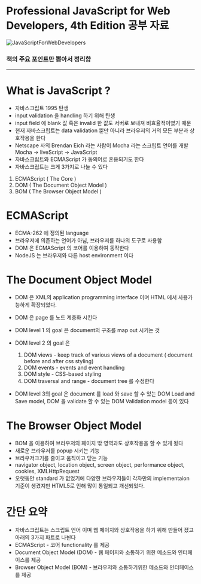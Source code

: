 # Professional JavaScript for Web Developers, 4th Edition 공부 자료

![JavaScriptForWebDevelopers](https://user-images.githubusercontent.com/51187508/104849536-8aae2100-592d-11eb-8098-70236d364e1a.jpg)

### 책의 주요 포인트만 뽑아서 정리함

---


# What is JavaScript ?

- 자바스크립트 1995 탄생
- input validation 을 handling 하기 위해 탄생
- input field 에 blank 값 혹은 invalid 한 값도 서버로 보내져 비효율적이였기 때문
- 현재 자바스크립트는 data validation 뿐만 아니라 브라우저의 거의 모든 부분과 상호작용을 한다
- Netscape 사의 Brendan Eich 라는 사람이 Mocha 라는 스크립트 언어를 개발 Mocha → liveScript → JavaScript
- 자바스크립트와 ECMAScript 가 동의어로 혼용되기도 한다
- 자바스크립트는 크게 3가지로 나눌 수 있다
1. ECMAScript ( The Core )
2. DOM ( The Document Object Model )
3. BOM ( The Browser Object Model )

# ECMAScript

- ECMA-262 에 정의된 language
- 브라우저에 의존하는 언어가 아님, 브라우저를 하나의 도구로 사용함
- DOM 은 ECMAScript 의 코어를 이용하여 동작한다
- NodeJS 는 브라우저와 다른 host environment 이다

# The Document Object Model

- DOM 은 XML의 application programming interface 이며 HTML 에서 사용가능하게 확장되었다.
- DOM 은 page 를 노드 계층화 시킨다
- DOM level 1 의 goal 은 document의 구조를 map out 시키는 것
- DOM level 2 의 goal 은
    1. DOM views - keep track of various views of a document ( document before and after css styling)
    2. DOM events - events and event handling
    3. DOM style - CSS-based styling
    4. DOM traversal and range - document tree 를 수정한다 

- DOM level 3의 goal 은 document 를 load 와 save 할 수 있는 DOM Load and Save model, DOM 을 validate 할 수 있는 DOM Validation model 등이 있다

# The Browser Object Model

- BOM 을 이용하여 브라우저의 페이지 밖 영역과도 상호작용을 할 수 있게 됬다
- 새로운 브라우저를 popup 시키는 기능
- 브라우저크기를 줄이고 움직이고 닫는 기능
- navigator object, location object, screen object, performance object, cookies, XMLHttpRequest
- 오랫동안 standard 가 없었기에 다양한 브라우저들이 각자만의 implementaion 기준이 생겼지만 HTML5로 인해 많이 통일되고 개선되었다.

# 간단 요약

- 자바스크립트는 스크립트 언어 이며 웹 페이지와 상호작용을 하기 위해 만들어 졌고 아래의 3가지 파트로 나뉜다
- ECMAScript - 코어 functionality 를 제공
- Document Object Model (DOM) - 웹 페이지와 소통하기 위한 메소드와 인터페이스를 제공
- Browser Object Model (BOM) - 브라우저와 소통하기위한 메소드와 인터페이스를 제공

# <Script> Element

- 자바스크립트를 HTML 에 insert 하기 위한 primary 방식이다
- 네트스케이프가 개발함
- 훗날 HTML 의 스팩에 추가됨
- 총 6가지의 attributes 들이 있음
    1. async - script가 다운로드 진행 하는 동시에 다른 작업도 동시에 하기 위해  ( Optional )
    2. charset - character set of code 잘 안쓰임 (Optional)
    3. crossorigin - CORS 세팅, 사용하지 않는 방식이 default, crossorigin="use-credentials" 는 앞으로 나갈 요청에 credentials 값이 포함 될것이라는 플래그 값이다. (Optional)
    4. defer - Document의 contents 가 파싱이 완료되며 display가 잘 될때까지 스크립트의 실행을 지연시키는 것
    5. integrity - verification of Subresource Integrity (SRI) 를 허락 by checking the resources against provided cryptographic signature.  
    6. language - 코드 블록이 사용하는  스크립트 언어를 표시 ( deprecated )
    7. src - 코드 형식의 external file 을 사용할다는 표시 (Optional)
    8. type - language를 대체함, 코드 블록에서 사용하는 content type ( a.k.a MIME type ) 을 표시함, 전통적으로 해당 값은 text/javascript , text/exmascript 였다. 둘다 deprecated. 자바스크립트 파일은 보통 application/x-javascript 타입이다. 

- <script> 는 페이지에 직접적으로 embed 될 수 있으며 external file 에서 불러올 수 있다
- <script> element 안에 있는 자바스크립트 코드는 위에서 아래로 interpret 된다.
- 예를 들어 정의한 function은 interpret 되어 인터프리터 환경 속에 저장된다. 나머지 page content 는 <script>안에 있는 코드들이 모두 평가될때 까지 load 되지 않는다.
- <script src = "example.js" /> 처럼 script 닫기 태그를 생략하고 하나로 퉁치는 것은 피해야한다. 해당 방식을 다루지 않는 브라우저들이 있다 특히나 인터넷 익스플로러
    
# 태그 위치

전통적으로 <script> 엘리먼트는 <head> 엘리먼트 안에서 CSS file 과 함께 위치했었지만 그 뜻은 페이지가 렌더링을 시작하기 전에 ( 렌더링은 브라우저가 <body> 태그를 받을떄 시작한다 ) 모든 자바스크립트 코드가 다운로드 되고 파싱이 되고 interpre 가 된다는 의미이다. 만약 자바스크립트 코드의 양이 많다면 페이지가 렌더링 될떄 인지할만한 지연이 일어날것이다. 이러한 이유때문에 modern web application 에서는 <body>태그 안에 위치 한다. ( 자바스크립 코드가 processed 되기 전에 페이지가 모두 렌더링 된다) 사용자 입장에서 더 좋은 경험을 제공 받는다. 

# Dynamic Script Loading

<script> 태그로 자바스크립트 자원을 불러오는 것으로 국한되어 있지 않다. DOM API 를 사용해서 불러오는 방법도 있다. 

<pre><code>
let script = document.createElement('script');
script.scr = 'gibbersh.js';
document.head.appendChild(scipt);
</code></pre>

하지만 이러한 방식은 브라우저 preloaders 가 알지 못한다. 그렇기 때문에 자원을 fetch 하는 queue의 우선순위에 지장을 준다. 아래와 같은 방식으로 preloaders 에 해당 스크립트를 사용할것이라고  인지 시켜줄 수 있다. 

```jsx
<link rel="subresource" href="gibberish.js">
```

# <noscript>

```jsx
<body>
 <noscript>
  <p>This page requires a Javascript-enabled browser.</p>
 </noscript>
</body>
```

해당 메시지는 오직 자바스크립트를 지원하지 않는 브라우저 환경에서만 보인다. 

# 간단 요약

- 자바스크립트는 <script> 엘리먼트를 통해 HTML 페이지에 insert 된다
- HTML페이지에 직접 인라인 형식으로 마크업과 같이 있을 수 있거나 외부 파일에서 불러올 수 있다
- async 속성은 다른 스크립트가 로딩될떄까지 기다린다거나 렌더링을 block 시키지 않는다. 그렇기 떄문에 로딩속도가 더 빠르지만 순서를 보장 못하기 때문에 불러오는 스크립트 간의 의존성이 있는지 확실히  하고 주의해서 사용해야한다.
- defer 속성은 document가 렌더링이 끝날때까지 스크립트의 실행을 지연시켜준다. deffered scrpt 는 순차적으로 실행된다.
- <nosciprt> 엘리먼트는 script를 지원하지 않는 브라우저에서 실행된다. 반대로 말하면 scipt를 지원하는 환경에서는 렌더링 되지 않는다.

# Syntax

## 식별자 (Identifiers)

- first letter은 letter , _ (underscore) , $ (dollar sign)
- 나머지는 letter,  _ (underscore) , $ (dollar sign), numbers
- 식별자엔 다양한 letter, 즉 extended ASCII 혹은 Unicode letter characters를 사용할 수 있지만 을 권고하지는 않음.
- 컨벤션은 카멜케이스

## 주석 (Comments)

- // single line comment
- /* block comment 혹은 
multi-line comment *

## 문장 (Statements)

- 문장은 세미콜론 (; ) 을 끝으로 완료됨

```jsx
let diff = a - b // 권장 안함 
let diff = a - b; // 권장 
```

- 생략때문에 생기는 에러를 사전에 방지할 수 있다. 예를 들어 타이핑이 끝나지 않았다는 것을 알수 있다는 점
- 어떠한 상황에서는 세미콜론을 넣으면 parsers 가 syntax 에러를 바로잡을려고 하기 때문에  퍼포먼스도 증가한다

```jsx
if (test) 
	console.log(test);  // 돌아가지만 비추천 error-prone

if (test) { console.log(test); // 추천
}  
```

- 이 문장에서 code blocks 를 사용하는 것이 더 직관적이며 문장에 무언가가 추가될때 에러를 줄일 수 있다

## 변수 (variables)

- 변수를 생략하고 값을 대입하면 전역 변수로 정의됨 ( not recommended )
- 호이스팅  : interpreter 가 선언된 var 변수들을 해당 scope 에서 가장 위에 배치 시킨다. 중복 선언이 가능하다.
- let 은 블록 scoped, var 은 function scoped

```jsx
if (true) {
	var name ='Paul';
	console.log(name); // Paul
}
console.log(name); // Paul

if (true) {
	let age = 29;
	console.log(age); //29
}
console.log(age); // ReferenceError: age is not defined
```

- age 변수는 if 블록 밖에서 참조 될 수 없음 , 블록 밖 scope 은 다르기 때문
- 블록 scope 은 function scope의 stict 한 부분집합이다
- 떄문에 var의 모든 scope 제한은 let에도 포함된다
- let 은 같은 block scope 안에서 중복 변수 선언 불가능 ( Syntax Error )
- let 은 var 과 다르게 호이스팅이 동작하지 않는다
- var 과 다르게 let은 전역 변수로 선언할지라도 window object 에 속하지 않는다

 

## 데이터 타입 ( Data Type )

- 6개의 simple 데이터 타입이 있다 ( also called primitive types)
- Undefined, Null, Boolean, Number, String, and Symbol
- 1개의 complex 데이터 타입이 있다
- Object

## 연산자 타입 ( Type of Operator )

- ECMAScript 는 loosely typed 이기 때문에 변수의 데이터 타입을 알 수 있는 방법이 있어야한다. typeof 를 사용하여 알 수 있다
- typeof 는 function 이 아닌 연산자 이기 때문에 중괄호가 필요 없다
- typeof null 은 "object"를 반환한다. special value 인 null 은 빈 object 참조 이기 때문이다
- null type 의 값은 empty object pointer 이다. 그렇기 때문에 typeof null 은 object 이다.
- undefined 은 null 로부터 파생되었기 때문에 null == undefined 는 true 가 된다
- 넘버 타입의 소수점 (floating-point value) 는 interger value가 차지하는 메모리보다 두배를 더 차지하지만 자바스크립트는 .0으로 끝나는 소수점을 interger로 변환해서 저장한다

```jsx
//예시
let floatNum = 10.0; // 이 소수점은 integer 10 으로 interpreted 된다 
```

- NaN - 에러는 아니지만 넘버 연산이 실패했다는 뜻
- NaN == NaN 는 false 이며 ECMAScript 는 NaN을 구별 할 수 있는 isNaN() 함수를 제공함
- number() → true 는 1 false 는 0 으로 convert 됨
- number() → null 은 0 , undefined 는 NaN

### String 의 특성

- ECMAScript에서 String 은 immutable 하다 ( 불변 : 생성된 값은 변할 수 없다. 기존 값을 제거하고 새로운 값을 넣어줘야함)

```jsx
let lang = "Java:
lang = lang + "Script";
// 10 charater 크기의 new String 을 만들어서 "Java" 와 "Script" 로 채운 것 
// 그리고 "Java"와 "Script"는 삭제 된다. 
// 이러한 이유 때문에 오래된 브라우저에서는 string concatenation의 비용이 상당하다. 
```

- string conversion → use .toString() . Numbers, booleans, objects, string 에서만 사용 가능하다.
- template literals 는 정확히 말하면 string 이 아니라 string 으로 즉시 평가 되는 자바스크립트의 특별한 문법 표현이다.
- template literals 의 interpolated variables 는 toString() 을 통해 string 으로 변환 된다.

### Template Literal Tag Functions

```jsx
let a = 6;
let b = 9;

function simpleTag(strings, aval, eval, sum) {
	console.log(strings);
	console.log(aval);
	console.log(eval);
	console.log(sum);

	return 'foobar';
}

let untaggedResult = `${ a } + ${ b } = ${ a + b }`;
let taggedResult = simpleTag`${ a } + ${ b } = ${ a + b }`;
// ["", " + ", " = ", ""]
// 6 
// 9 
// 15

console.log(untaggedResult) //"6 + 9 = 15"
console.log(taggedResult); // "foobar"
```

### 심볼 타입 (Symbol Type)

- ECMAScript 6 에서 처음 나옴
- primitive values
- unique and immutable
- 객체(Object) 의 unique 한 속성을 보장하고 싶을때 사용함

```jsx
let sym = Symbol() // symbol 인스턴스화 
typeof sym = symbol // symbol primitive type 
```

- new 키워드로 초기화 시킬 수 없음
- 각자 다른 runtime 간 Sybol 을 공유하거나 사용하고 싶을때 string-keyed global symbol registry 를 사용 할 수 있음

```jsx
let fooGlobalSymbol  = Symbol.for();
console.log(typeof fooGlobalSymbol) // symbol
```

- Symbol.for()의 각각의 string key는  idenpotent ( 연산을 여러번해도 결과가 달라지지 않는 성질) 연산자 성질을 갖고있다.
- 가장 처음에 콜 될때 global runtime registry 를 체크 하고 없다면 new symbol instance를 생성하고 registry에 추가 한다. 만약 체크 했을때 있다면 해당 instance를 재사용 한다.

```jsx
let localSymbol = Symbol('foo');
let globalSymbol = Symbol.for('foo');
console.log(localSymbol === globalSymbol) // false
```

### Symbol.hasInstance

- 해당 부모의 인스턴스인지 알 수 있음

```jsx
function Foo() {
	let f = new Foo();
	console.log(Foo[Symbol.hasInstance](f)); //true
```

### Symbol.iterator

- 객체의 default Iterator 를 반환하는 메소드
- called by for-of statement

### Symbol.match

- Called by String.prototype.match() 메소드

## Object  타입 (Object Type)

- nonspecific groups of data and functionality
- new 연산자를 통해 생성
- 모든 Object 는 다음과 같은 base 속성과 메소드를 가지고 있다
    1. constructor (function)
    2. hasOwnProperty (property name)  
    3. isPrototypeof (object) - 해당 object 가 다른 object의 프로토타입인지 알아보는것
    4. propertyIsEnumerable - for-in statement 로 enumerate 가능한지
    5. toLocaleString() - returns string that is appropriate for the locale of 실행환경
    6. toString() - return string
    7. valueOf() - object 의 value

## 곱셈 연산자

- multiply, divide, modulus.
- empty  string → 0, Boolean value of true → 1
- modulus ( a.k.a remainder )

## 지수 함수 ( Exponential function )

- ECMAScript 7 부터 Math.pow() 는 ** operator 을 따로 갖게 됨

```jsx
console.log(Math.pow(3, 2)l //9
console.log(3 ** 2) //9

let squared = 3;
squared **= 2;
console.log(squared); //9
```

## Equal and Not Equal

- null == undefined → true
- "NaN" == NaN → false
- 5 == NaN → false
- NaN == Nan → false
- false == 0 → true
- true == 1 → true
- null == 0 → false

## Comma Operator

- single statement 로 실행시켜준다

```jsx
let num1 = 1, num2 =2, num3 = 3

let num = (5, 1, 4, 8, 0); // always num becomes 0 
```

## for loop

- 아래와 같이 for-loop 을 while 문과 비슷하게 만들 수 있다

```jsx
let count = 10;
let i = 0;
for (; i < count; ) {
	console.log(i);
	i++;
}
```

- 이러한 유연성 때문에 for statement는 어떠한 언어에서도 쓰인다

## for-in Statement

- 객체에서 문자열로 키가 지정된 모든 열거 가능한 속성에 대해 반복함
- ECMAScript의 Object 프로퍼티의 순서는 보장되어있지 않기때문에 해당 statement도 order는 보장하지 않음

## for-of Statement

- iterable object 에 대해 반복함
- next() 메소드를 통해 order 를 보장함

## Labeled Statement

- 나중에 사용하기 위해 statement 를 label 할 수 있다

```jsx
start: for (let i = 0; i < count; i++ ) {
	console.log(i);
}
```

- 반복문에 레이블을 붙이고 break나 continue 구문을 사용해 반복문의 어느 위치에서 작업을 멈추고 어느 위치에서 다시 수행할지를 알려줄 수 있다.

## Switch Statement

- 원치않는 다음 case statement를 타지 않게 각각의 케이스 안에 break statement 를 넣는것이 가장 좋다
- 자바스크립트의 switch case 는 numbers type 만 되는 많은 언어와 달리 모든 데이터 타입을 받을 수 있다. strings, object 등등
- case 값이 constants 값이 아닌 아래와 같은 표현식이 될 수 있다

```jsx
switch ("hello world") {
	case "hello" + "world":
		console.log("Greeting was found.");
		break;
	default:
		console.log("asdfadf")
}
```

# 간단 요약

- basic type : Undefined, Null, Boolean, Number, String, and Symbol
- 다른 언어와는 다르게 숫자 타입이 integer 와 float 로 나눠져 있지 않고 numbers 하나로 통일됨
- 모든 언어의 기본이 되는 Object 는 complex data type
- strict mode 는 에러를 유발시킬 수 있는 부분들을 미리 차단해주는 제한 방법론
- 반환 값이 없는 함수라도 undefined 라는 special value 를 반환함

# Variables, Scope and Memory

## Primitive과 Reference values

- ECMAScript의 변수는 두가지의 다른 데이터 type 을 가지고 있다.
    1. primitive values 
    2. reference values
- primitive values 는 atomic 한 데이터다
- reference values 는 수많은 values 들로 이루어진 데이터다
- 값이 변수에 할당될떄 자바스크립트 엔진은 이 값이 primitive 인지 reference 인지 판별한다.
- reference values 는 메모리에 저장되는 object 이다.
- 자바스크립트는 메모리에 직접 접근을 하지 못해서 reference (참조) 를 통해서 접근한다.
- 수 많은 언어들은 String이 object이며 reference type 으로 여기는데 ECMAScript는 그렇지 않다.

### Copying values

- Reference Type 은 변수를 복사할 때 주소값을 복사하기 때문에 복사본의 값을 바꾸어도 원본의 값이 바뀐다

### Determining Type

- 연산자 type 은 primitive type 을 가려낼 수 있는 좋은 방법이다. (sting, number, Boolean, undefined 인지)
- type of null is object
- obejct 의 type 을 알아내기 위해선 instanceof operator 를 사용하면 좋다

### 실행 컨텍스트와 스코프

- 웹브라우저 → global context는 window object 이다
- var 키워드로 생성된 전역변수와 함수들은 window 객체의 properties와 함수로 종속된다.
- let과 const 키워드로 생성된 window 객체로 종속되지 않고 해당 스코프체인에 등록된다.
- 실행 컨텍스트가 모든 코드를 실행하고 나면 자신에게 정의 된 모든 변수와 함수를 지운다. 애플리케이션이 종료될때까지 전역 컨텍스트는 지워지지 않는다. ( web page close)
- 함수를 호출할때는 함수 각각의 컨텍스트가 있다.
- 함수가 코드를 실행하면 함수의 컨텍스트가 context stack 으로 push 된다. 함수가 모두 끝나고 나면 stack 가 pop 이 되고 그 전에 실행되던 컨텍스트로 돌아간다.
- 코드가 컨텍스트 안에서 실행되면 변수 객체의 스코프 체인이 생성된다.
- 스코프 체인의 생성 목적은 실행 컨텍스트의 변수와 함수 접근 할때 순차적으로 접근해야 하기 때문이다.
- 전역 컨텍스트 변수 객체는 항상 스코프 체인 마지막이다

### 스코프 체인 Augmentaion

- 2가지 실행 컨텍스트 타입(global , function) 이 있지만 스코프체인의 augmentation을 할 수 있는 다른 방법이 있다.
    1. try-catch 문의 catch 블록 
    2. with 문 

### var 선언

- 호이스팅에 의해서 함수의 가장 윗단이나 전역 스코프의 가장 윗단에 위치하게 됨
- 떄문에 선언이 앞에 안되어 있어도 값을 할당 할 수 있음

### let 선언

- var와 비슷하지만 블록레벨에 스코프 되어 있다.
- 블록 스콥은 중가로 안에 있는 세트 라고 보면 된다.
- var와 다르게 같은 블록 안에서 중복으로 생성 할 수 없다. (syntaxError)
- let 은 기술적으로 자바스크립트 실행환경에서 호이스팅이 되지만 "temporal dead zone" 때문에 선언 전에 사용하는 것이 막혀져 있다. 호이스팅이 var 과 다르게 동작한다.

### const 선언

- const 선언은 primitive 혹은 object 의 top-level 에만 적용된다. 다시 말해 const 선언을 한 object는 다른 참조 값으로 대체 될 수 없지만 object 안에 key들에게까지 적용되지 않는다.
- object 안에 있는 값까지 immutable(불면) 만들고 싶다면 Object.freeze() 를 사용해야한다.

# Garbage Collection (GC)

- 자바스크립트는 garbaged-collected 언어이다.
- 코드 실행시 메모리 관리는 실행환경이 책임 진다는 소리
- 브라우저에서 사용되는 두개의 전통적 방식의 GC 관리법
    1. mark-and-sweep
    2. reference counting

### Mark-and-Sweep

- most popular form of garbage collection
- 변수가 함수안에서 선언되면 컨텍스트 안에 있다고도 표현된다
- 컨텍스트 안에 있는 변수는 메모리 해제가 되어선 안되지만 ( 변수를 언제 또 사용할 지 모르니 ) 컨텍스트에서 벗어난다면 메모리가 해제 된다
- "in-context" 혹은 "out-of-context"
- GC 가 실행될때 메모리에 들어있는 변수들을 모두 마킹한다.
- GC Root들은 힙 외부에서 접근할 수 있는 변수나 오브젝트를 뜻하고 여기서 시작해 모든 오브젝트와 오브젝트들이 참조하는 다른 오브젝트들을 탐색해서 mark 한다 (mark)
- 그리고 GC가 힙 내부를 돌면서 Mark 되지 않은 메모리를 reclaim 한다. (sweep)

### Reference Counting

- less popular type of garbage collection
- 모든 값은 자신이 참조하는 모든것을 기록한다
- 변수가 선언되고 참조값이 할당되면 reference count는 1이다.
- 같은 값에 다른 변수가 항당되면 reference count는 늘어난다.
- 막얀 참주된 변수값이 다른 값으로 overwritten 이 된다면 reference count 는 줄어든다.
- reference count 가 0이 된다면 메모리를 안전하게 해제할 수 있다.

```jsx
// reference counting 방식의 문제점 

function problem() {
	let objectA = new Object();
	let objectB = new Object();

	objectA.someOtherObject = objectB;
	objectB.anotherObject = objectA;
}

// 각각의 objectA 와 objectB는 각자를 참조하고 있고 reference count 는 2이다. 
// mark-and-sweep system에서는 이 두 object는 함수가 실행된 후 scope에서 사라지니 문제가 없다.
// 하지만 reference counting 방식에선 함수가 종료되도 계속해서 종료 하기 때문에 reference count 가 절대로 0 이 될 수 없음으로 
// 무한 반복 되어 메모리 해제가 되지 않고  낭비가 될것이다. 
```

### 메모리 해제 예시

```jsx
let element = document.getElementById("some_element");
let myObject = new Object();
myObject.element = element;
element.someObject = myObject;
```

위의 코드를 보면 DOM element 와 native JavaScript 객체인 myObject 는 서로를 참조(순환 참조) 하고 있다. myObject 변수는 element를 가르키는 element 속성을 지녔고, element 변수는 myObject를 가르키는 someObject 라는 속성을 지녔다. 이런 순환 참조 때문에 해당 DOM element가 페이지에서 사라지더라도 메모리 reclaimed (재할당) 을 할 수 없다.

이러한 낭비를 해결하기 위해서는 사용을 끝낸 native JavaScript 객체와 DOM elements 의 참조 관계를 끊어 주어야 한다. 

```jsx
myObject.element = null;
element.someObject = null;
```

변수에 null 값을 할당하면 변수와 참조하고 있던 값을 끊어 줄 수 있다. Garbage Collector 가 실행될 때 이 값은 삭제되고 메모리는 재할당 된다.

### Performance

Garbage collector는 주기적으로 실행되고 변수가 많이 할당 되어 있는 메모리에선 비용이 많이 들기 때문에 시행 타이밍이 중요하다. 예를 들어 모바일기기의 시스템 메모리는 굉장히 한정적이기 때문에 garbage collection은 기기의 속도와 랜더링 속도에 지장을 줄 수 있다. Garbage collection은 언제 실행될지 모르기 때문에 garbarge collection이 빠르고 최적의 상태로 지나갈 수 있게 코드를 잘 organize 하는것이 best strategy 이다.### 메모리 관리

### 메모리 관리

GC 프로그래밍 환경에서는 개발자는 메모리 관리에 신경쓰지 않아도 되지만 자바스크립트가 특별한 환경에서 실행될때는 신경을 써야 한다. 브라우저에서 사용가능한 메모리의 양은 데스크톱 어플리케이션보다 현저하게 낮다. (mobile 브라우저는 훨씬 심하게 좋지 않다). 변수 할당과 콜 스택과 싱글스레드안에서 실행되는 statement 들이 영향을 받을 수 있다. 

메모리 관리에 가장 좋은 방법은 코드 실행에 필수적인 데이터만 사용하는 것이다. 데이터가 더이상 필수적이지 않을때, null 처리를 해주는 것이 좋다. 참조를 끊어주는 것이 좋다. (it is call dereferencing). 보통 전역 값이나 전역 객체의 property에 해당한다. 로컬 변수는 context 밖으로 나갈 시 자동으로 dereferenced 되기 때문에이다. 

```jsx
function createPerson(name) {
	let localPerson = new Object();
	localPerson.name = name;
	return localPerson;
}

let globalPerson = createPerson("Nicholas");

// do something with globalPerson

globalPerson = null;
```

위의 코드에서 globalPerson 변수는 createPerson() 의 return 값이 할당 되어 있다. createPerson() 안에는 localPerson 이 객체를 만들고 name property를 추가한다. localPerson 변수는 return 되고 globalPerson에 할당된다. localPerson 은 createPerson()의 실행이 끝나면 context에서 나가기 때문에 따로 dereferencing 을 해줄 필요가 없다. 하지만 globalPerson은 전역변수 이기때문에 사용하지 않는다면 null 값을 할당해주면서 dereferencing 을 해줄 필요가 있다. 

### const 와 let 선언은 performance를 증가시켜준다

- const 와 let 키워드는 코드스타일을 세련되게 만들어 줄뿐더러 garbage collection 프로세스에도 도움이 된다.  garbage collection은 var선언의 함수 스코프보다 const , let의 블록 스코프에 더 빨리 접근한다.

### Object pools

- 객체가 초기화된 후 scope 에서 나가게 되면 브라우저는 더 공격적으로 garbage collection 을 실행시키기 때문에 애플리케이션의 성능은 하락합니다.

```jsx
// 좋지않은 객체 초기화 방법
function add(a, b) {
	let result = new Vector();
	result.x = a.x + b.x;
	result.y = a.y + b.y;
	return result;
}
```

- 위의 함수안에서 Vector 객체를 초기화시키면 힙에 올라갑니다. 그리고 호출한곳으로 return 됩니다. 만약 이 vector object 의 생명이 짧다면 금방 참조가 끊길테고 GC의 대상이 됩니다. 그리고 이 함수가 주기적으로 호출된다면 GC 스케쥴러는 이를 감지해 주기적으로 감지하게 됩니다. 때문에 이렇게 함수내부에서 객체를 초기화하는 dynamic vector creation 방식 보다 vector object를 넘겨 받는 방식으로 만드는 것이 좋습니다.

# 간단 요약

- 두개의 타입으로 저장할 수 있다. 1. primitive value 2. reference values
- primitive values는 6가지의 primitive type을 지니고 있는 값이다. (Undefined, Null, Boolean, Number, String and Symbol)
- Primitive value 의 사이즈는 정적이기 때문에 stack memory에 저장된다.
- primitive value 를 복사하면 완전 복사가 된다.
- reference value 는 object 이며 heap memory에 저장된다.
- 실제로 reference value 를 지닌 변수는 object 자체를 변수로 저장하고 있는게 아니라 object 를 가르키는 pointer 를 지니고 있다.
- reference value를 복사하면 pointer를 복사하는 것이기 때문에 같은 object를 참조하고 있다.
- typeof 연산자는 값의 primitive type을 판별하고  instanceof 연산자는 reference type 을 판별한다.
- 모든 변수(primitvie, reference)는 해당 변수의 생명주기를 판별하는 컨텍스트 실행(scope) 시 존재한다.
- 실행 컨택스트는 전역에, 함수안에, blocks 안ㅇ 존재한다.
- 새로운 실행 컨텍스트가 들어오면 스콥 체인을 만들어 변수와 함수를 찾는다.
- 블록이나 함수에 종속되어 있는 local context는 자신의 스콥 안에서만 변수를 찾지 않고 자신에게 속한 모든 컨텍스트안에서 찾는다. + global context.
- 변수의 실행 컨택스트가 언제 메모리를 해제시킬 지 도와준다
- 자바스크립트는 가비지 콜렉터를 이용하는 프로그래밍 환경이기 때문에 개발자는 메모리 할당이나 재할당을 수동적으로 할 필요가 없다.
- 스콥에서 나가게 되는 value는 자동적으로 makred for reclamation 이 되며 가비지 콜렉터가 돌아갈때 타겟이 된다.

#기본 Reference Type

- object (reference value) 는 어떠한 reference type을 갖은 인스턴스이다
- reference type 의 개념은 class 와 같아보이지만 그렇지 않다.
- 새로운 Object 는 new 연산자와 constructor 를 통해 생성된다.

```jsx
let now = new Date();
// 새로운 Date type의 instance를 생성하고 now 변수 안에 저장됨
// 사용된 constructor는 Date() 이다. (기본 프로퍼티와 메소드로 생성된 simple 한 object)
```

## The Date Type

- ECMAScript 의 Date type 은 자바의 [java.util.Date](http://java.util.Date) 으로 부터 파생됨.
- 01-01-1970 으로 부터 millisecond 단위, 28만 오천 육백십육 년 까지 표현 가능함
- new Data() 로 인스턴스를 생성할 때 arguments 가 없이 생성하면 현재 날짜와 시간을 반환함.

```jsx
let someDate = new Date(Date.parse("May 23, 2019"));

let someDate = new Date("May 23, 2019"); // Date constructor 는 Date.parse()를 자동적으로 호출한다.

// 위 두개의 코드는 같은 방식으로 동작한다.
```
## The RegExp Type

- ECMAScript는 RegExp type을 통해 regualr expression 을 지원한다.

```jsx
g - global mode, 모든 string 값에 적용됨 
i - case-insensitive mode, 패턴과 string 값은 ignore 된다
m - multiline-mode, one line of text 가 끝나도 matching 값을 찾는다
y - sticky mode, 마지막 index 에 있는 string 만 찾는다
u - Unicode mode 가 enabled 인지 알려준다
```

## Primitive Wrapper Type

- primitive values 를 다루기 쉽게 해주는 3가지의 특별한 reference type 이 있다
    1. Boolean Type 
    2. Number Type
    3. String Type 

```jsx
let s1 = "some text"
let s2 = s1.substrong(2);
```

- 위의 코드에서 s1은 string 을 primitive value를 지닌 변수이다. s1에서 substring() 메소드를 호출한 값이 s2에 저장되어있다.
- primitive value 는 object 가 아니기 때문에 이론적으로는 메소드를 호출할 수 없다. 하지만 뒷배경에서 많은 일이 일어나고 있다.
- 두번째 라인에서 s1에 접근할때 read mode 로 접근한다. ( 해당 value 는 메모리로 부터 읽는다 )
- string 값이 read mode로 접근 될 때
    1. String type 의 인스턴스를 생성한다
    2. 해당 메소드를 instance 에서 호출한다
    3. 인스턴스를 삭제한다

    ```jsx
    let s1 = new String("some text");
    let s2 = s1.substring(2);
    s1 = null;
    // 이 절차와 같다.
    ```

- 이러한 특성이 primitive value 를 object 처럼 다룰 수 있게 한다.

### 다른점

- reference type 과 primitive wrapper type 의 다른점은 객체의 생명주기 이다.
- new 연산자를 통해 reference type을 initiate 하면 scope 에서 사라지기 전까지 memory에 계속 있는다.
- 자동적으로 생성된 primitive wapper object 는 one line of code 에서만 존재하고 줄을 넘어갈 때 삭제된다.
- 이러한 특성때문에 프로퍼티나 메소드가 runtime시 추가 될 수 없다.

```jsx
let s1 = "some text";
s1.color = "red";
console.log(s1.color); //undefined
```

- s1은 세번째 줄에서 접근 되었기 때문에 color 프로퍼티는 사라졌다. ( 두번째 줄에서 생성된 string object 3번째 줄이 실행됬을때 사라졌다. 세번째 줄은 자신의 own string object를 생성하기 때문에 color 프로퍼티가 없다.

- string prototype은 각각의 character를 iterate 할 수 있게 iterator method 를 제공한다.

```jsx
let message = "abc";
let stringIterator = message[Symbol.iterator]();

console.log(stringIterator.next()); // {value:"a", done: false}
console.log(stringIterator.next()); // {value:"b", done: false}
console.log(stringIterator.next()); // {value:"c", done: false}
console.log(stringIterator.next()); // {value: undefined, done: true}
```

- for of loop 에서 사용될 시 loop는 iterator를 사용해 각각의 character 를 순서에 맞게 조회한다.
- string iterator 은 destructing 연산자를 사용할 때 유용하다.

```jsx
let message = "abcde"
console.log([...message]); // ["a", "b", "c", "d", "e"] string prototype이 @@iterator method를 제공하기에 가능하다
```

# 간단 요약

- Reference Types 은 정통적인 객체지향의 class 와 비슷하다.
- Date Type 은 현재의 시간과 날짜에 대한 정보를 제공한다.
- RegExp 는 ECMAScipt 를 지원하는 regular-expression의 인터페이스이다.
- 자바스크립트의 유니크한 점은 자바스크립트의 함수는 function type의 instance 라는 것이다. 즉 function 은 object 라는 뜻이다. function은 object 이기 때문에 method 를 지니고 있다.
- primitive wrapper type 이 존재하기에 자바스크립트의 primitive values 는 object 처럼 접근 가능하다.
- two built-in object at the begining of code execution
1. Global  - web browser 가 대신 window object 를 global object 처럼 사용할 수 있게 해준다.
2. Math


# Collection Reference Types 

# The Object Type

## Object 선언 방법 두가지

- new 연산자와 object constructor를 사용한 new Object() ;
- object literal notation

```jsx
let person = {
	name: "Nicholas",
	age: 29,
}

or 

let person = {};
person.name = "Nicholas";
person.age = 29;

// produce an object with name and age property
```

# The Array Type

- Array(3) 처럼 Array constructor를 사용할때 new operator 를 생략 할 수 있다.
- Array.from("ABC");  //  ["A", "B", "C"]  - array of single character 로 나눠진다
- Array.from() 은 array를 shallow copy 한다
- Array.of() 는 list of argument 를 array 로 만들어준다.
- const options = [1, , , , , 5] 빈칸을 최대한 피해야한다.

### Indexing into Array

- Array 의 length 는 readOnly 가 아니라 item을 remove 혹은 add  할 수도 있게 한다.
- array 의 마지막 아이템의 포지션은 무조건 length - 1 이기 때문에 아이템이 새로 등록 될 때 length property가 update 된다.
- Arrays 의 maximum containing 값은 4,294,967,295 이다. 넘길시 exception 이 뜬다.
- Array.isArray() - 이 함수의 목적은 젼역 실행 컨텍스트와 상관없이 해당 Array 가 정말 array 인지 판별해준다.

### Iterator Methods

1. keys() - return array's indices
2. values() - return array's elements
3. entries() - return array''s index/value pairs
